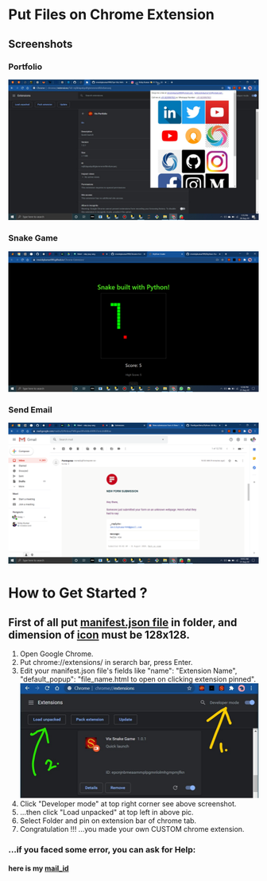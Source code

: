 # Put Files on Chrome Extension

## Screenshots

### Portfolio
[![portfolio in extension](https://raw.githubusercontent.com/imvickykumar999/Chrome-Extension/master/Oye-Vix%20Portfolio/screenshot.jpg)](https://imvickykumar999.github.io/Oye-Vix)

### Snake Game
[![snake](https://raw.githubusercontent.com/imvickykumar999/Chrome-Extension/master/Brython%20Snake/snake.png)](https://imvickykumar999.github.io/Chrome-Extension)

### Send Email
![send emails](https://github.com/imvickykumar999/Chrome-Extension/blob/master/email%20form/email.png?raw=true)

# How to Get Started ?

## First of all put [manifest.json file](https://github.com/imvickykumar999/Chrome-Extension/blob/master/Oye-Vix%20Portfolio/manifest.json) in folder, and dimension of [icon](https://github.com/imvickykumar999/Chrome-Extension/blob/master/email%20form/vix.png?raw=true) must be 128x128.

1. Open Google Chrome.
2. Put chrome://extensions/ in serarch bar, press Enter.
3. Edit your manifest.json file's fields like "name": "Extension Name", "default_popup": "file_name.html to open on clicking extension pinned".
![screenshot of developer mode button](https://raw.githubusercontent.com/imvickykumar999/Chrome-Extension/master/developer%20mode.jpg)
5. Click "Developer mode" at top right corner see above screenshot.
6. ...then click "Load unpacked" at top left in above pic.
7. Select Folder and pin on extension bar of chrome tab.
8. Congratulation !!! ...you made your own CUSTOM chrome extension.

### ...if you faced some error, you can ask for Help:
#### here is my [mail_id](mailto:imvickykumar@gmail.com)
